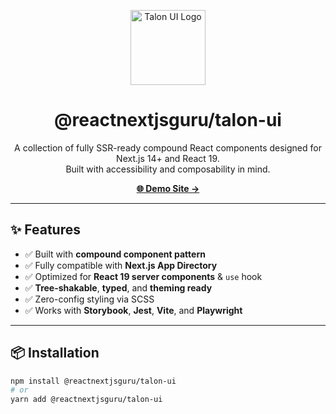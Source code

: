 <p align="center">
  <img src="https://www.talonui.com/.storybook/public/talon-ui.webp"" width="120" alt="Talon UI Logo" />
</p>

<h1 align="center">@reactnextjsguru/talon-ui</h1>

<p align="center">
  A collection of fully SSR-ready compound React components designed for Next.js 14+ and React 19.<br />
  Built with accessibility and composability in mind.
</p>

<p align="center">
  <a href="https://talonui.com" target="_blank"><strong>🌐 Demo Site →</strong></a>
</p>

---

## ✨ Features

- ✅ Built with **compound component pattern**
- ✅ Fully compatible with **Next.js App Directory**
- ✅ Optimized for **React 19 server components** & `use` hook
- ✅ **Tree-shakable**, **typed**, and **theming ready**
- ✅ Zero-config styling via SCSS
- ✅ Works with **Storybook**, **Jest**, **Vite**, and **Playwright**

---

## 📦 Installation

```bash
npm install @reactnextjsguru/talon-ui
# or
yarn add @reactnextjsguru/talon-ui
```
